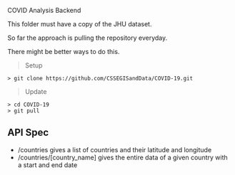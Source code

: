 COVID Analysis Backend

This folder must have a copy of the JHU dataset.

So far the approach is pulling the repository everyday.

There might be better ways to do this.

> Setup

``> git clone https://github.com/CSSEGISandData/COVID-19.git``

> Update

```
> cd COVID-19
> git pull
```

## API Spec
- /countries
gives a list of countries and their latitude and longitude
- /countries/[country_name]
gives the entire data of a given country with a start and end date